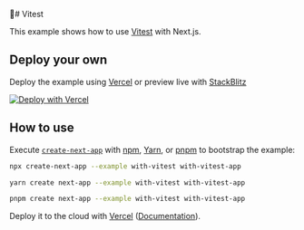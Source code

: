 💾# Vitest

This example shows how to use [Vitest](https://github.com/vitest-dev/vitest) with Next.js.

## Deploy your own

Deploy the example using [Vercel](https://vercel.com/) or preview live with [StackBlitz](https://stackblitz.com/github/vercel/next.js/tree/canary/examples/with-vitest)

[![Deploy with Vercel](https://vercel.com/button)](https://vercel.com/new/clone?repository-url=https://github.com/vercel/next.js/tree/canary/examples/with-vitest&project-name=with-vitest&repository-name=with-vitest)

## How to use

Execute [`create-next-app`](https://github.com/vercel/next.js/tree/canary/packages/create-next-app) with [npm](https://docs.npmjs.com/cli/init), [Yarn](https://yarnpkg.com/lang/en/docs/cli/create/), or [pnpm](https://pnpm.io) to bootstrap the example:

```bash
npx create-next-app --example with-vitest with-vitest-app
```

```bash
yarn create next-app --example with-vitest with-vitest-app
```

```bash
pnpm create next-app --example with-vitest with-vitest-app
```

Deploy it to the cloud with [Vercel](https://vercel.com/new?utm_source=github&utm_medium=readme&utm_campaign=next-example) ([Documentation](https://nextjs.org/docs/deployment)).
